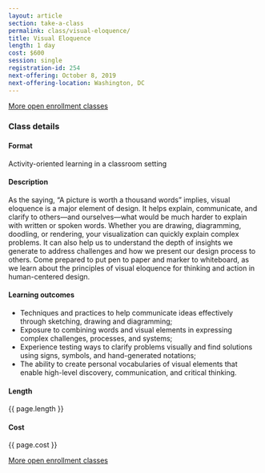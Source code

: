 ```yaml
---
layout: article
section: take-a-class
permalink: class/visual-eloquence/
title: Visual Eloquence
length: 1 day
cost: $600
session: single
registration-id: 254
next-offering: October 8, 2019
next-offering-location: Washington, DC
---
```


[More open enrollment classes](../../take-a-class/open-enrollment-classes/)

### Class details

#### Format

Activity-oriented learning in a classroom setting

#### Description

As the saying, “A picture is worth a thousand words” implies, visual eloquence is a major element of design. It helps explain, communicate, and clarify to others—and ourselves—what would be much harder to explain with written or spoken words. Whether you are drawing, diagramming, doodling, or rendering, your visualization can quickly explain complex problems. It can also help us to understand the depth of insights we generate to address challenges and how we present our design process to others. Come prepared to put pen to paper and marker to whiteboard, as we learn about the principles of visual eloquence for thinking and action in human-centered design.

#### Learning outcomes

* Techniques and practices to help communicate ideas effectively through sketching, drawing and diagramming;
* Exposure to combining words and visual elements in expressing complex challenges, processes, and systems;
* Experience testing ways to clarify problems visually and find solutions using signs, symbols, and hand-generated notations;
* The ability to create personal vocabularies of visual elements that enable high-level discovery, communication, and critical thinking.

#### Length

{{ page.length }}

#### Cost

{{ page.cost }}

[More open enrollment classes](../../take-a-class/open-enrollment-classes/)
